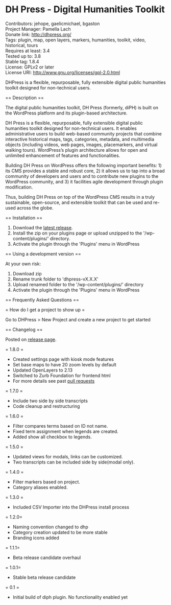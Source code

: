 # DH Press - Digital Humanities Toolkit

Contributors: jehope, gaelicmichael, bgaston  
Project Manager: Pamella Lach  
Donate link: http://dhpress.org/  
Tags: plugin, map, open layers, markers, humanities, toolkit, video, historical, tours  
Requires at least: 3.4  
Tested up to: 3.8  
Stable tag: 1.8.4  
License: GPLv2 or later  
License URI: http://www.gnu.org/licenses/gpl-2.0.html  
  
DHPress is a flexible, repurposable, fully extensible digital public humanities toolkit designed for non-technical users.  
  
== Description ==

The digital public humanities toolkit, DH Press (formerly, diPH) is built on the WordPress platform and its plugin-based architecture.

DH Press is a flexible, repurposable, fully extensible digital public humanities toolkit designed for non-technical users. It enables administrative users to build web-based community projects that combine interactive historical maps, tags, categories, metadata, and multimedia objects (including videos, web pages, images, placemarkers, and virtual walking tours). WordPress’s plugin architecture allows for open and unlimited enhancement of features and functionalities.

Building DH Press on WordPress offers the following important benefits: 
	1) its CMS provides a stable and robust core, 
	2) it allows us to tap into a broad community of developers and users and to contribute new plugins to the WordPress community, and 
	3) it facilities agile development through plugin modification. 
	
Thus, building DH Press on top of the WordPress CMS results in a truly sustainable, open-source, and extensible toolkit that can be used and re-used across the globe.

== Installation ==

1. Download the [latest release](https://github.com/jehope/dhpress/releases).  
2. Install the zip on your plugins page or upload unzipped to the '/wp-content/plugins/' directory.
3. Activate the plugin through the 'Plugins' menu in WordPress


== Using a development version ==

At your own risk:  

1. Download zip
2. Rename trunk folder to 'dhpress-vX.X.X'
3. Upload renamed folder to the '/wp-content/plugins/' directory 
4. Activate the plugin through the 'Plugins' menu in WordPress 


== Frequently Asked Questions ==

= How do I get a project to show up =

Go to DHPress > New Project and create a new project to get started


== Changelog ==

Posted on [release page](https://github.com/jehope/dhpress/releases).

= 1.8.0 = 
* Created settings page with kiosk mode features
* Set base maps to have 20 zoom levels by default
* Updated OpenLayers to 2.13
* Switched to Zurb Foundation for frontend html
* For more details see past [pull requests](https://github.com/jehope/dhpress/pulls?direction=desc&page=1&sort=created&state=closed)

= 1.7.0 = 
* Include two side by side transcripts
* Code cleanup and restructuring

= 1.6.0 = 
* Filter compares terms based on ID not name. 
* Fixed term assignment when legends are created.
* Added show all checkbox to legends.

= 1.5.0 = 
* Updated views for modals, links can be customized.
* Two transcripts can be included side by side(modal only).

= 1.4.0 =
* Filter markers based on project.
* Category aliases enabled.

= 1.3.0 = 
* Included CSV Importer into the DHPress install process

= 1.2.0=
* Naming convention changed to dhp
* Category creation updated to be more stable
* Branding icons added

= 1.1.1=
* Beta release candidate overhaul

= 1.0.1=
* Stable beta release candidate

= 0.1 =
* Initial build of diph plugin. No functionality enabled yet

